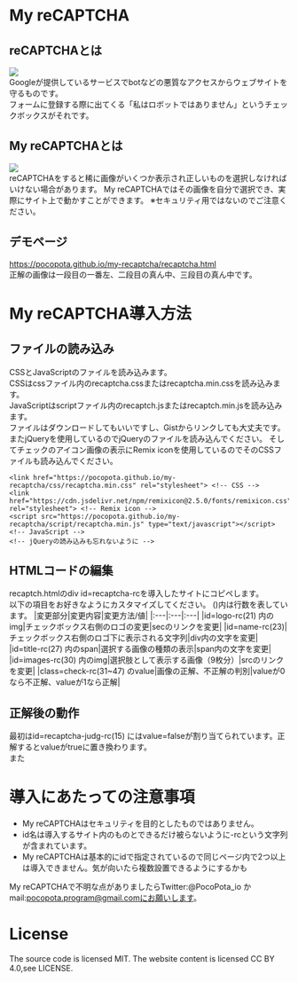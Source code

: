 # My reCAPTCHA
## reCAPTCHAとは
![](https://pocopota.github.io/my-recaptcha/readme-img/recaptcha-checkbox.png)<br>
Googleが提供しているサービスでbotなどの悪質なアクセスからウェブサイトを守るものです。<br>
フォームに登録する際に出てくる「私はロボットではありません」というチェックボックスがそれです。
## My reCAPTCHAとは
![](https://pocopota.github.io/my-recaptcha/readme-img/recaptcha-select.png)<br>
reCAPTCHAをすると稀に画像がいくつか表示され正しいものを選択しなければいけない場合があります。
My reCAPTCHAではその画像を自分で選択でき、実際にサイト上で動かすことができます。
※セキュリティ用ではないのでご注意ください。
## デモページ
https://pocopota.github.io/my-recaptcha/recaptcha.html<br>
正解の画像は一段目の一番左、二段目の真ん中、三段目の真ん中です。
# My reCAPTCHA導入方法
## ファイルの読み込み
CSSとJavaScriptのファイルを読み込みます。<br>
CSSはcssファイル内のrecaptcha.cssまたはrecaptcha.min.cssを読み込みます。<br>
JavaScriptはscriptファイル内のrecaptch.jsまたはrecaptch.min.jsを読み込みます。<br>
ファイルはダウンロードしてもいいですし、Gistからリンクしても大丈夫です。
またjQueryを使用しているのでjQueryのファイルを読み込んでください。
そしてチェックのアイコン画像の表示にRemix iconを使用しているのでそのCSSファイルも読み込んでください。
```
<link href="https://pocopota.github.io/my-recaptcha/css/recaptcha.min.css" rel="stylesheet"> <!-- CSS -->
<link href="https://cdn.jsdelivr.net/npm/remixicon@2.5.0/fonts/remixicon.css" rel="stylesheet"> <!-- Remix icon -->
<script src="https://pocopota.github.io/my-recaptcha/script/recaptcha.min.js" type="text/javascript"></script> <!-- JavaScript -->
<!-- jQueryの読み込みも忘れないように -->
```
## HTMLコードの編集
recaptch.htmlのdiv id=recaptcha-rcを導入したサイトにコピペします。<br>
以下の項目をお好きなようにカスタマイズしてください。
()内は行数を表しています。
|変更部分|変更内容|変更方法/値|
|:---|:---|:---|
|id=logo-rc(21) 内のimg|チェックボックス右側のロゴの変更|secのリンクを変更|
|id=name-rc(23)|チェックボックス右側のロゴ下に表示される文字列|div内の文字を変更|
|id=title-rc(27) 内のspan|選択する画像の種類の表示|span内の文字を変更|
|id=images-rc(30) 内のimg|選択肢として表示する画像（9枚分）|srcのリンクを変更|
|class=check-rc(31~47) のvalue|画像の正解、不正解の判別|valueが0なら不正解、valueが1なら正解|
## 正解後の動作
最初はid=recaptcha-judg-rc(15) にはvalue=falseが割り当てられています。正解するとvalueがtrueに置き換わります。<br>
また
# 導入にあたっての注意事項
* My reCAPTCHAはセキュリティを目的としたものではありません。
* id名は導入するサイト内のものとできるだけ被らないように-rcという文字列が含まれています。
* My reCAPTCHAは基本的にidで指定されているので同じページ内で2つ以上は導入できません。気が向いたら複数設置できるようにするかも

My reCAPTCHAで不明な点がありましたらTwitter:@PocoPota_io か mail:pocopota.program@gmail.comにお願いします。

# License
The source code is licensed MIT. The website content is licensed CC BY 4.0,see LICENSE.
